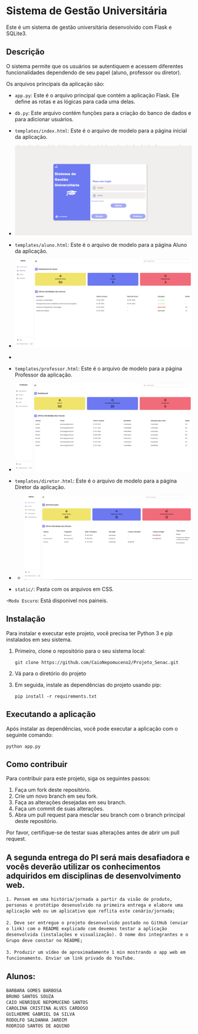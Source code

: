 # Sistema de Gestão Universitária

Este é um sistema de gestão universitária desenvolvido com Flask e SQLite3.

## Descrição

O sistema permite que os usuários se autentiquem e acessem diferentes funcionalidades dependendo de seu papel (aluno, professor ou diretor). 

Os arquivos principais da aplicação são:

- `app.py`: Este é o arquivo principal que contém a aplicação Flask. Ele define as rotas e as lógicas para cada uma delas.

- `db.py`: Este arquivo contém funções para a criação do banco de dados e para adicionar usuários.

- `templates/index.html`: Este é o arquivo de modelo para a página inicial da aplicação.
- ![Logo do Projeto Senac](https://github.com/CaioNepomuceno2/Projeto_Senac/blob/9b79c47fe8c0bcbdd4bc43b922d0b4afff4e952f/static/img/TelaLogin.PNG)

- `templates/aluno.html`: Este é o arquivo de modelo para a página Aluno da aplicação.
- ![Logo do Projeto Senac](https://github.com/CaioNepomuceno2/Projeto_Senac/blob/9b79c47fe8c0bcbdd4bc43b922d0b4afff4e952f/static/img/aluno.PNG)
-
- `templates/professor.html`: Este é o arquivo de modelo para a página Professor da aplicação.
- ![Logo do Projeto Senac](https://github.com/CaioNepomuceno2/Projeto_Senac/blob/9b79c47fe8c0bcbdd4bc43b922d0b4afff4e952f/static/img/dashprof.PNG)

- `templates/diretor.html`: Este é o arquivo de modelo para a página Diretor da aplicação.
- - ![Logo do Projeto Senac](https://github.com/CaioNepomuceno2/Projeto_Senac/blob/9b79c47fe8c0bcbdd4bc43b922d0b4afff4e952f/static/img/diretor.PNG)

- `static/`: Pasta com os arquivos em CSS.

-`Modo Escuro`: Está disponivel nos paineis.


## Instalação

Para instalar e executar este projeto, você precisa ter Python 3 e pip instalados em seu sistema.

1. Primeiro, clone o repositório para o seu sistema local:

   ```
   git clone https://github.com/CaioNepomuceno2/Projeto_Senac.git
   ```

2. Vá para o diretório do projeto

3. Em seguida, instale as dependências do projeto usando pip:

   ```
   pip install -r requirements.txt
   ```

## Executando a aplicação

Após instalar as dependências, você pode executar a aplicação com o seguinte comando:

```
python app.py
```

## Como contribuir

Para contribuir para este projeto, siga os seguintes passos:

1. Faça um fork deste repositório.
2. Crie um novo branch em seu fork.
3. Faça as alterações desejadas em seu branch.
4. Faça um commit de suas alterações.
5. Abra um pull request para mesclar seu branch com o branch principal deste repositório.

Por favor, certifique-se de testar suas alterações antes de abrir um pull request.

## A segunda entrega do PI será mais desafiadora e vocês deverão utilizar os conhecimentos adquiridos em disciplinas de desenvolvimento web.

    1. Pensem em uma história/jornada a partir da visão de produto, personas e protótipo desenvolvido na primeira entrega e elabore uma aplicação web ou um aplicativo que reflita este cenário/jornada;

    2. Deve ser entregue o projeto desenvolvido postado no GitHub (enviar o link) com o README explicado com devemos testar a aplicação desenvolvida (instalações e visualização). O nome dos integrantes e o Grupo deve constar no README;

    3. Produzir um vídeo de aproximadamente 1 min mostrando o app web em funcionamento. Enviar um link privado do YouTube.

## Alunos: 

    BARBARA GOMES BARBOSA
    BRUNO SANTOS SOUZA
    CAIO HENRIQUE NEPOMUCENO SANTOS
    CAROLINA CRISTINA ALVES CARDOSO
    GUILHERME GABRIEL DA SILVA
    RODOLFO SALDANHA JARDIM
    RODRIGO SANTOS DE AQUINO
